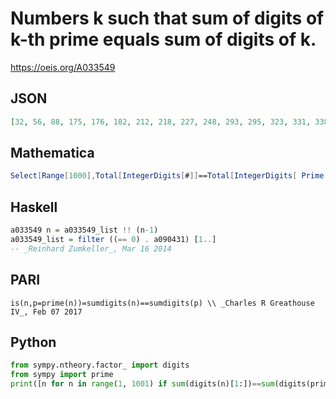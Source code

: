 # Numbers k such that sum of digits of k\-th prime equals sum of digits of k\.
https://oeis.org/A033549
## JSON
```JSON
[32, 56, 88, 175, 176, 182, 212, 218, 227, 248, 293, 295, 323, 331, 338, 362, 377, 386, 394, 397, 398, 409, 439, 446, 457, 481, 499, 508, 563, 571, 595, 599, 635, 637, 655, 671, 728, 751, 752, 755, 761, 767, 779, 820, 821, 826, 827, 847, 848, 857, 869, 878]
```
## Mathematica
```Mathematica
Select[Range[1000],Total[IntegerDigits[#]]==Total[IntegerDigits[ Prime[#]]]&] (* _Harvey P. Dale_, May 05 2011 *)
```
## Haskell
```Haskell
a033549 n = a033549_list !! (n-1)
a033549_list = filter ((== 0) . a090431) [1..]
-- _Reinhard Zumkeller_, Mar 16 2014
```
## PARI
```PARI
is(n,p=prime(n))=sumdigits(n)==sumdigits(p) \\ _Charles R Greathouse IV_, Feb 07 2017
```
## Python
```Python
from sympy.ntheory.factor_ import digits
from sympy import prime
print([n for n in range(1, 1001) if sum(digits(n)[1:])==sum(digits(prime(n))[1:])]) # _Indranil Ghosh_, Jun 27 2017
```

